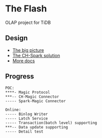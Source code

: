 # The Flash
OLAP project for TiDB

## Design
* [The big picture](./docs/the-big-picture.md)
* [The CH-Spark solution](./docs/ch-spark-tcp.md)
* [More docs](./docs)

## Progress
```
POC:
****- Magic Protocol
***-- CH-Magic Connector
----- Spark-Magic Connector

Online:
----- Binlog Writer
----- Latch Service
----- Transaction(batch level) supporting
***-- Data update supporting
----- Detail test
```
